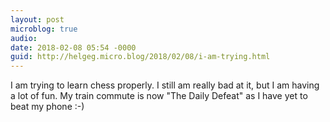 ```yaml
---
layout: post
microblog: true
audio: 
date: 2018-02-08 05:54 -0000
guid: http://helgeg.micro.blog/2018/02/08/i-am-trying.html
---
```

I am trying to learn chess properly. I still am really bad at it, but I am having a lot of fun. My train commute is now "The Daily Defeat" as I have yet to beat my phone :-)
